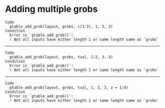 # Adding multiple grobs

    Code
      gtable_add_grob(layout, grobs, c(1:3), 1, 3, 3)
    Condition
      Error in `gtable_add_grob()`:
      ! Not all inputs have either length 1 or same length same as `grobs`

---

    Code
      gtable_add_grob(layout, grobs, tval, 1:2, 3, 3)
    Condition
      Error in `gtable_add_grob()`:
      ! Not all inputs have either length 1 or same length same as `grobs`

---

    Code
      gtable_add_grob(layout, grobs, tval, 1, 3, 3, z = 1:4)
    Condition
      Error in `gtable_add_grob()`:
      ! Not all inputs have either length 1 or same length same as `grobs`

